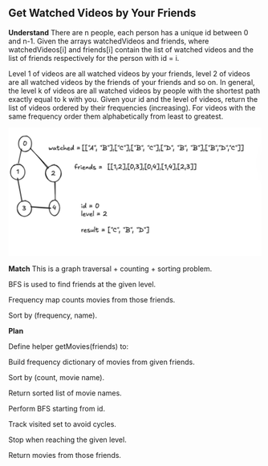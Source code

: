 ## Get Watched Videos by Your Friends

**Understand**
There are n people, each person has a unique id between 0 and n-1. Given the arrays watchedVideos and friends, where watchedVideos[i] and friends[i] contain the list of watched videos and the list of friends respectively for the person with id = i.

Level 1 of videos are all watched videos by your friends, level 2 of videos are all watched videos by the friends of your friends and so on. In general, the level k of videos are all watched videos by people with the shortest path exactly equal to k with you. Given your id and the level of videos, return the list of videos ordered by their frequencies (increasing). For videos with the same frequency order them alphabetically from least to greatest.

![Question visualization](image.png)

**Match**
This is a graph traversal + counting + sorting problem.

BFS is used to find friends at the given level.

Frequency map counts movies from those friends.

Sort by (frequency, name).

**Plan**

Define helper getMovies(friends) to:

Build frequency dictionary of movies from given friends.

Sort by (count, movie name).

Return sorted list of movie names.

Perform BFS starting from id.

Track visited set to avoid cycles.

Stop when reaching the given level.

Return movies from those friends.
